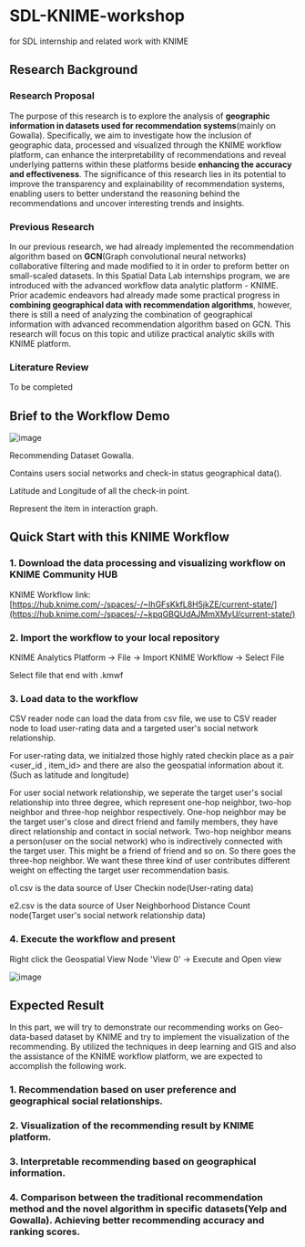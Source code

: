 # SDL-KNIME-workshop

for SDL internship and related work with KNIME

## Research Background

### Research Proposal
The purpose of this research is to explore the analysis of **geographic information in datasets used for recommendation systems**(mainly on Gowalla). Specifically, we aim to investigate how the inclusion of geographic data,  processed and visualized through the KNIME workflow platform, can enhance the interpretability of recommendations and reveal underlying patterns within these platforms beside **enhancing the accuracy and effectiveness**. The significance of this research lies in its potential to improve the transparency and explainability of recommendation systems, enabling users to better understand the reasoning behind the recommendations and uncover interesting trends and insights.
### Previous Research
In our previous research, we had already implemented the recommendation algorithm based on **GCN**(Graph convolutional neural networks) collaborative filtering and made modified to it in order to preform better on small-scaled datasets. In this Spatial Data Lab internships program, we are introduced with the advanced workflow data analytic platform - KNIME. Prior academic endeavors had already made some practical progress in **combining geographical data with recommendation algorithms**, however, there is still a need of analyzing the combination of geographical information with advanced recommendation algorithm based on GCN. This research will focus on this topic and utilize practical analytic skills with KNIME platform.
### Literature Review
To be completed
## Brief to the Workflow Demo 

![image](https://github.com/user-attachments/assets/5b127652-d312-432e-aee8-a2b16bcb477b)

Recommending Dataset Gowalla.

Contains users social networks and check-in status geographical data().

Latitude and Longitude of all the check-in point.

Represent the item in interaction graph.

## Quick Start with this KNIME Workflow

### 1. Download the data processing and visualizing workflow on KNIME Community HUB

KNIME Workflow link: [https://hub.knime.com/-/spaces/-/~IhGFsKkfL8H5jkZE/current-state/](https://hub.knime.com/-/spaces/-/~kpqGBQUdAJMmXMyU/current-state/)

### 2. Import the workflow to your local repository

KNIME Analytics Platform -> File -> Import KNIME Workflow -> Select File

Select file that end with .kmwf

### 3.  Load data to the workflow

CSV reader node can load the data from csv file, we use to CSV reader node to load user-rating data and a targeted user's social network relationship.

For user-rating data, we initialzed those highly rated checkin place as a pair <user_id , item_id> and there are also the geospatial information about it.(Such as latitude and longitude)

For user social network relationship, we seperate the target user's social relationship into three degree, which represent one-hop neighbor, two-hop neighbor and three-hop neighbor respectively. One-hop neighbor may be the target user's close and direct friend and family members, they have direct relationship and contact in social network. Two-hop neighbor means a person(user on the social network) who is indirectively connected with the target user. This might be a friend of friend and so on. So there goes the three-hop neighbor. We want these three kind of user contributes different weight on effecting the target user recommendation basis.

o1.csv is the data source of User Checkin node(User-rating data)

e2.csv is the data source of User Neighborhood Distance Count node(Target user's social network relationship data)

### 4. Execute the workflow and present

Right click the Geospatial View Node 'View 0' -> Execute and Open view

![image](https://github.com/user-attachments/assets/2ffc0a80-0938-49ba-ac03-007105f7d4e1)

## Expected Result

In this part, we will try to demonstrate our recommending works on Geo-data-based dataset by KNIME and try to implement the visualization of the recommending. By utilized the techniques in deep learning and GIS and also the assistance of the KNIME workflow platform, we are expected to accomplish the following work.

### 1. Recommendation based on user preference and geographical social relationships.

### 2. Visualization of the recommending result by KNIME platform.

### 3. Interpretable recommending based on geographical information.

### 4. Comparison between the traditional recommendation method and the novel algorithm in specific datasets(Yelp and Gowalla). Achieving better recommending accuracy and ranking scores.

